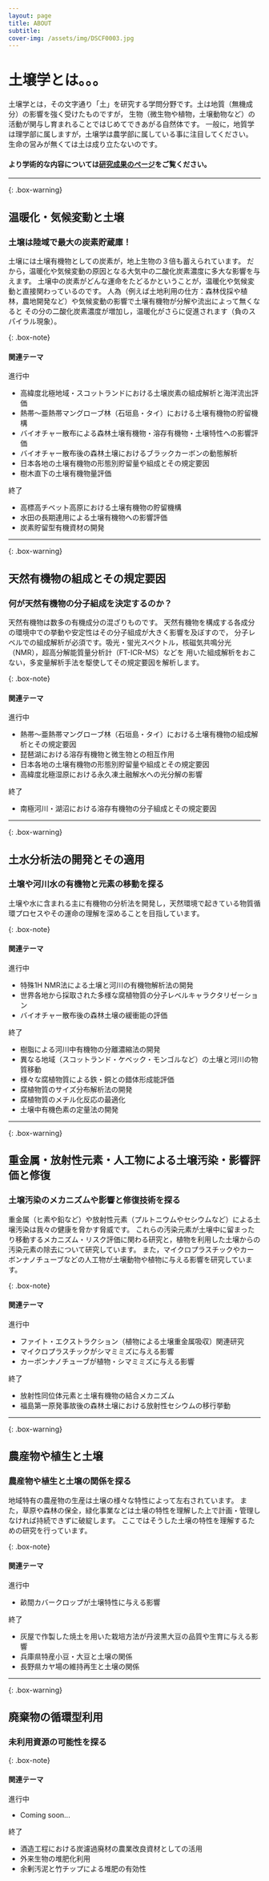 ```yaml
---
layout: page
title: ABOUT
subtitle: 
cover-img: /assets/img/DSCF0003.jpg
---
```


# 土壌学とは。。。  
土壌学とは，その文字通り「土」を研究する学問分野です。土は地質（無機成分）の影響を強く受けたものですが，
生物（微生物や植物，土壌動物など）の活動が関与し育まれることではじめてできあがる自然体です。
一般に，地質学は理学部に属しますが，土壌学は農学部に属している事に注目してください。
生命の営みが無くては土は成り立たないのです。
 
#### より学術的な内容については[研究成果のページ](https://kobesoillab.github.io/publications/)をご覧ください。  
  
***

{: .box-warning}
## 温暖化・気候変動と土壌  
### 土壌は陸域で最大の炭素貯蔵庫！
土壌には土壌有機物としての炭素が，地上生物の３倍も蓄えられています。
だから，温暖化や気候変動の原因となる大気中の二酸化炭素濃度に多大な影響を与えます。
土壌中の炭素がどんな運命をたどるかということが，温暖化や気候変動と直接関わっているのです。
人為（例えば土地利用の仕方：森林伐採や植林，農地開発など）や気候変動の影響で土壌有機物が分解や流出によって無くなると
その分の二酸化炭素濃度が増加し，温暖化がさらに促進されます（負のスパイラル現象）。

{: .box-note}
#### 関連テーマ
進行中
* 高緯度北極地域・スコットランドにおける土壌炭素の組成解析と海洋流出評価
* 熱帯〜亜熱帯マングローブ林（石垣島・タイ）における土壌有機物の貯留機構
* バイオチャー散布による森林土壌有機物・溶存有機物・土壌特性への影響評価
* バイオチャー散布後の森林土壌におけるブラックカーボンの動態解析
* 日本各地の土壌有機物の形態別貯留量や組成とその規定要因
* 樹木直下の土壌有機物量評価

終了
* 高標高チベット高原における土壌有機物の貯留機構
* 水田の長期連用による土壌有機物への影響評価
* 炭素貯留型有機資材の開発

***

{: .box-warning}
## 天然有機物の組成とその規定要因  
### 何が天然有機物の分子組成を決定するのか？
天然有機物は数多の有機成分の混ざりものです。
天然有機物を構成する各成分の環境中での挙動や安定性はその分子組成が大きく影響を及ぼすので，
分子レベルでの組成解析が必須です。吸光・蛍光スペクトル，核磁気共鳴分光（NMR），超高分解能質量分析計（FT-ICR-MS）などを
用いた組成解析をおこない，多変量解析手法を駆使してその規定要因を解析します。

{: .box-note}
#### 関連テーマ
進行中
* 熱帯〜亜熱帯マングローブ林（石垣島・タイ）における土壌有機物の組成解析とその規定要因
* 琵琶湖における溶存有機物と微生物との相互作用
* 日本各地の土壌有機物の形態別貯留量や組成とその規定要因
* 高緯度北極湿原における永久凍土融解水への光分解の影響

終了
* 南極河川・湖沼における溶存有機物の分子組成とその規定要因

***

{: .box-warning}
## 土水分析法の開発とその適用  
### 土壌や河川水の有機物と元素の移動を探る  
土壌や水に含まれる主に有機物の分析法を開発し，天然環境で起きている物質循環プロセスやその運命の理解を深めることを目指しています。

{: .box-note}
#### 関連テーマ
進行中
* 特殊1H NMR法による土壌と河川の有機物解析法の開発
* 世界各地から採取された多様な腐植物質の分子レベルキャラクタリゼーション
* バイオチャー散布後の森林土壌の緩衝能の評価

終了
* 樹脂による河川中有機物の分離濃縮法の開発
* 異なる地域（スコットランド・ケベック・モンゴルなど）の土壌と河川の物質移動
* 様々な腐植物質による鉄・銅との錯体形成能評価
* 腐植物質のサイズ分布解析法の開発
* 腐植物質のメチル化反応の最適化
* 土壌中有機色素の定量法の開発

***

{: .box-warning}
## 重金属・放射性元素・人工物による土壌汚染・影響評価と修復   
### 土壌汚染のメカニズムや影響と修復技術を探る  
重金属（ヒ素や鉛など）や放射性元素（プルトニウムやセシウムなど）による土壌汚染は我々の健康を脅かす脅威です。
これらの汚染元素が土壌中に留まったり移動するメカニズム・リスク評価に関わる研究と，植物を利用した土壌からの汚染元素の除去について研究しています。
また，マイクロプラスチックやカーボンナノチューブなどの人工物が土壌動物や植物に与える影響を研究しています。

{: .box-note}
#### 関連テーマ
進行中
* ファイト・エクストラクション（植物による土壌重金属吸収）関連研究
* マイクロプラスチックがシマミミズに与える影響
* カーボンナノチューブが植物・シマミミズに与える影響

終了
* 放射性同位体元素と土壌有機物の結合メカニズム
* 福島第一原発事故後の森林土壌における放射性セシウムの移行挙動

***

{: .box-warning}
## 農産物や植生と土壌  
### 農産物や植生と土壌の関係を探る
地域特有の農産物の生産は土壌の様々な特性によって左右されています。
また，草原や森林の保全，緑化事業などは土壌の特性を理解した上で計画・管理しなければ持続できずに破綻します。
ここではそうした土壌の特性を理解するための研究を行っています。

{: .box-note}
#### 関連テーマ
進行中
* 畝間カバークロップが土壌特性に与える影響

終了
* 灰屋で作製した焼土を用いた栽培方法が丹波黒大豆の品質や生育に与える影響
* 兵庫県特産小豆・大豆と土壌の関係
* 長野県カヤ場の維持再生と土壌の関係

***

{: .box-warning}
## 廃棄物の循環型利用
### 未利用資源の可能性を探る

{: .box-note}
#### 関連テーマ
進行中
* Coming soon...

終了
* 酒造工程における炭濾過廃材の農業改良資材としての活用
* 外来生物の堆肥化利用
* 余剰汚泥と竹チップによる堆肥の有効性

